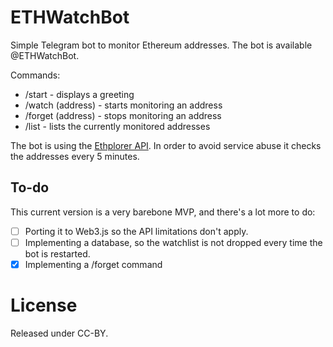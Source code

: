 # ETHWatchBot

Simple Telegram bot to monitor Ethereum addresses. The bot is available @ETHWatchBot.

Commands:
* /start - displays a greeting
* /watch (address) - starts monitoring an address
* /forget (address) - stops monitoring an address
* /list - lists the currently monitored addresses

The bot is using the [Ethplorer API](https://github.com/EverexIO/Ethplorer/wiki/Ethplorer-API). In order to avoid service abuse it checks the addresses every 5 minutes.

## To-do

This current version is a very barebone MVP, and there's a lot more to do:
- [ ] Porting it to Web3.js so the API limitations don't apply.
- [ ] Implementing a database, so the watchlist is not dropped every time the bot is restarted.
- [x] Implementing a /forget command

# License 

Released under CC-BY.